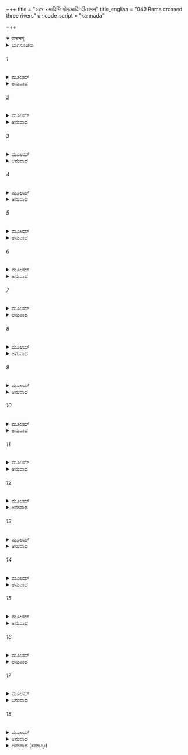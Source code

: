 +++
title = "०४९ रामादिभिः गोमत्यादिनदीतरणम्"
title_english = "049 Rama crossed three rivers"
unicode_script = "kannada"

+++
<details open><summary>वाचनम्</summary>

<div class="audioEmbed"  caption="श्रीराम-हरिसीताराममूर्ति-घनपाठिभ्यां वचनम्" src="https://archive.org/download/Ramayana-recitation-Sriram-harisItArAmamUrti-Ghanapaati-v2/Kanda_2/Kanda_2_AYK-049-Gomathyadi_Naditharanam.mp3"></div>
</details>



<details><summary>ಭಾಗಸೂಚನಾ</summary>

ಶ್ರೀರಾಮನು ಕೋಸಲದೇಶವನ್ನು ದಾಟಿ ಮುಂದೆ ವೇದಶ್ರುತಿ, ಗೋಮತಿ ಮತ್ತು ಸ್ಯಂದಿಕಾ ನದಿಗಳನ್ನು ದಾಟಿ ಸುಮಂತ್ರನಲ್ಲಿ ಈ ರೀತಿ ಹೇಳಿದುದು
</details>

###### 1


<details><summary>ಮೂಲಮ್</summary>

ರಾಮೋಽಪಿ ರಾತ್ರಿಶೇಷೇಣ ತೇನೈವ ಮಹದಂತರಮ್ ।  
ಜಗಾಮ ಪುರುಷವ್ಯಾಘ್ರಃ ಪಿತುರಾಜ್ಞಾಮನುಸ್ಮರನ್ ॥
</details>

<details><summary>ಅನುವಾದ</summary>

ಅತ್ತಲಾಗಿ ಪುರುಷಸಿಂಹನಾದ ಶ್ರೀರಾಮನೂ ತಂದೆಯ ಆಜ್ಞೆಯನ್ನು ಸ್ಮರಿಸುತ್ತಾ ರಾತ್ರಿಯ ಉಳಿದ ಭಾಗದಲ್ಲಿ ಬಹಳ ದೂರ ಪ್ರಯಾಣ ಮಾಡಿದನು.॥1॥
</details>

###### 2


<details><summary>ಮೂಲಮ್</summary>

ತಥೈವ ಗಚ್ಛತಸ್ತಸ್ಯ ವ್ಯಪಾಯಾದ್ ರಜನೀ ಶಿವಾ ।  
ಉಪಾಸ್ಯ ಸ ಶಿವಾಂ ಸಂಧ್ಯಾಂ ವಿಷಯಾನತ್ಯ ಗಾಹತ ॥
</details>

<details><summary>ಅನುವಾದ</summary>

ಹಾಗೆಯೇ ಪ್ರಯಾಣ ಮಾಡುತ್ತಾ ಆ ಮಂಗಳಮಯ ಇರುಳು ಕಳೆದುಹೋಯಿತು. ಬೆಳಗಾದೊಡನೆ ಮಂಗಳಮಯ ಸಂಧ್ಯೋಪಾಸನೆಯನ್ನು ಮಾಡಿ ಅವನು ಉತ್ತರ ಕೋಸಲದ ದಕ್ಷಿಣದ ಎಲ್ಲೆಯನ್ನು ತಲುಪಿದನು.॥2॥
</details>

###### 3


<details><summary>ಮೂಲಮ್</summary>

ಗ್ರಾಮಾನ್ ವಿಕೃಷ್ಟಸೀಮಾಂತಾನ್ ಪುಷ್ಪಿತಾನಿ ವನಾನಿ ಚ ।  
ಪಶ್ಯನ್ನತಿಯಯೌ ಶೀಘ್ರಂ ಶನೈರಿವ ಹಯೋತ್ತಮೈಃ ॥
</details>

<details><summary>ಅನುವಾದ</summary>

ಆ ಸೀಮೆಯ ಸಮೀಪದ ಭೂಮಿ ಉತ್ತು ಬಿತ್ತಲಾಗಿತ್ತು. ಆ ಗ್ರಾಮಗಳನ್ನು, ಪುಷ್ಪಗಳಿಂದ ಸುಶೋಭಿತ ವನಗಳನ್ನು ನೋಡುತ್ತಾ ಅವರು ಉತ್ತಮ ಕುದುರೆಗಳ ಮೂಲಕ ಶೀಘ್ರವಾಗಿ ಹೋಗುತ್ತಿದ್ದರೂ ಸುಂದರ ದೃಶ್ಯಗಳನ್ನು ನೋಡುವುದರಲ್ಲಿ ತನ್ಮಯರಾದ್ದರಿಂದ ಅವರಿಗೆ ರಥವು ನಿಧಾನವಾಗಿ ನಡೆಯುತ್ತಿದೆ ಎಂದೆನಿಸುತ್ತಿತ್ತು.॥3॥
</details>

###### 4


<details><summary>ಮೂಲಮ್</summary>

ಶೃಣ್ವನ್ ವಾಚೋ ಮನುಷ್ಯಾಣಾಂ ಗ್ರಾಮಸಂವಾಸವಾಸಿನಾಮ್ ।  
ರಾಜಾನಂ ದಿಗ್ ದಶರಥಂ ಕಾಮಸ್ಯ ವಶಮಾಸ್ಥಿತಮ್ ॥
</details>

<details><summary>ಅನುವಾದ</summary>

ದಾರಿಯಲ್ಲಿ ಸಿಗುವ ಸಣ್ಣ-ದೊಡ್ಡ ಹಳ್ಳಿಗಳಲ್ಲಿ ವಾಸಿಸುವ ಜನರು ಆಡುತ್ತಿದ್ದ ಮಾತುಗಳು ಶ್ರೀರಾಮನ ಕಿವಿಗೆ ಬೀಳುತ್ತಿದ್ದವು. ಅವು ಹೀಗಿದ್ದವು - ಅಯ್ಯೋ! ಕಾಮಕ್ಕೆ ವಶನಾದ ದಶರಥನಿಗೆ ಧಿಕ್ಕಾರವಿರಲಿ.॥4॥
</details>

###### 5


<details><summary>ಮೂಲಮ್</summary>

ಹಾ ನೃಶಂಸಾದ್ಯ ಕೈಕೇಯೀ ಪಾಪಾ ಪಾಪಾನುಬಂಧಿನೀ ।  
ತೀಕ್ಷ್ಣಾ ಸಂಭಿನ್ನಮರ್ಯಾದಾ ತೀಕ್ಷ್ಣಕರ್ಮಣಿ ವರ್ತತೇ ॥
</details>

<details><summary>ಅನುವಾದ</summary>

ಅಯ್ಯೋ ಶಿವನೇ! ಪಾಪಾಸಕ್ತ, ಪಾಪಿಣಿ, ಕ್ರೂರಳಾದ, ಧರ್ಮದ ಮೇರೆ ಮೀರಿದ ಕೈಕೇಯಿಗೆಯಾದರೋ ದಯೆಯೇ ಸ್ಪರ್ಶಿಸಲಿಲ್ಲ. ಕ್ರೂರಳಾದ ಅವಳು ಈಗ ನಿಷ್ಠುರ ಕರ್ಮದಲ್ಲೇ ತೊಡಗಿರುವಳು.॥5॥
</details>

###### 6


<details><summary>ಮೂಲಮ್</summary>

ಯಾ ಪುತ್ರಮೀದೃಶಂ ರಾಜ್ಞಃ ಪ್ರವಾಸಯತಿ ಧಾರ್ಮಿಕಮ್ ।  
ವನವಾಸೇ ಮಹಾಪ್ರಾಜ್ಞಂ ಸಾನುಕ್ರೋಶಂ ಜಿತೇಂದ್ರಿಯಮ್ ॥
</details>

<details><summary>ಅನುವಾದ</summary>

ಆಕೆಯಿಂದಲೇ ಮಹಾ ರಾಜರು ಇಂತಹ ಧರ್ಮಾತ್ಮಾ, ಮಹಾಜ್ಞಾನೀ, ದಯಾಳು ಮತ್ತು ಜಿತೇಂದ್ರಿಯ ಪುತ್ರನನ್ನು ವನವಾಸಕ್ಕಾಗಿ ಮನೆಯಿಂದ ಹೊರ ಹಾಕಿರುವರು.॥6॥
</details>

###### 7


<details><summary>ಮೂಲಮ್</summary>

ಕಥಂ ನಾಮ ಮಹಾಭಾಗಾ ಸೀತಾ ಜನಕನಂದಿನೀ ।  
ಸದಾ ಸುಖೇಷ್ವಭಿರತಾ ದುಃಖಾನ್ಯನುಭವಿಷ್ಯತಿ ॥
</details>

<details><summary>ಅನುವಾದ</summary>

ಜನಕನಂದಿನೀ, ಮಹಾಭಾಗಾ ಸೀತೆಯು ಸದಾ ಸುಖದಲ್ಲೇ ಇರುತ್ತಿದ್ದವಳು. ಈಗ ವನವಾಸದ ದುಃಖವನ್ನು ಹೇಗೆ ಅನುಭವಿಸುವಳು.॥7॥
</details>

###### 8


<details><summary>ಮೂಲಮ್</summary>

ಅಹೋ ದಶರಥೋ ರಾಜಾನಿಃಸ್ನೇಹಃ ಸ್ವಸುತಂ ಪ್ರತಿ ।  
ಪ್ರಜಾನಾಮನಘಂ ರಾಮಂ ಪರಿತ್ಯಕ್ತುಮಿಹೇಚ್ಛತಿ ॥
</details>

<details><summary>ಅನುವಾದ</summary>

ಅಯ್ಯೋ! ದಶರಥರಾಜನು ತನ್ನ ಪುತ್ರನ ಕುರಿತು ಇಷ್ಟು ಸ್ನೇಹಹೀನನಾದನೇ? ಪ್ರಜೆಗಳ ಕುರಿತು ಯಾವುದೇ ಅಪರಾಧ ಮಾಡದೇ ಇರುವ ಶ್ರೀರಾಮಚಂದ್ರನನ್ನು ಪರಿತ್ಯಾಗ ಮಾಡಲು ಬಯಸುತ್ತಿರುವನಲ್ಲ.॥8॥
</details>

###### 9


<details><summary>ಮೂಲಮ್</summary>

ಏತಾ ವಾಚೋ ಮನುಷ್ಯಾಣಾಂ ಗ್ರಾಮಸಂವಾಸವಾಸಿನಾಮ್ ।  
ಶೃಣ್ವನ್ನತಿಯಯೌ ವೀರಃ ಕೋಸಲಾನ್ ಕೋಸಲೇಶ್ವರಃ ॥
</details>

<details><summary>ಅನುವಾದ</summary>

ಸಣ್ಣ-ದೊಡ್ಡ ಗ್ರಾಮಗಳಲ್ಲಿರುವ ಜನರ ಇಂತಹ ಮಾತುಗಳನ್ನು ಕೇಳುತ್ತಾ ವೀರ ಕೋಸಲಪತಿ ಶ್ರೀರಾಮನು ಕೋಸಲದೇಶದ ಸೀಮೆಯನ್ನು ದಾಟಿ ಮುಂದರಿದನು.॥9॥
</details>

###### 10


<details><summary>ಮೂಲಮ್</summary>

ತತೋ ವೇದಶ್ರುತಿಂ ನಾಮ ಶಿವವಾರಿವಹಾಂ ನದೀಮ್ ।  
ಉತ್ತೀರ್ಯಾಭಿಮುಖಃ ಪ್ರಾಯಾದಗಸ್ತ್ಯಾಧ್ಯುಷಿತಾಂ ದಿಶಮ್ ॥
</details>

<details><summary>ಅನುವಾದ</summary>

ಅನಂತರ ಶೀತಲ ಹಾಗೂ ಸುಖಮಯ ನೀರು ಹರಿಯುತ್ತಿರುವ ವೇದಶ್ರುತಿ ಎಂಬ ನದಿಯನ್ನು ದಾಟಿ ಶ್ರೀರಾಮನು ಅಗಸ್ತ್ಯರಿಂದ ಸೇವಿತನಾದ ದಕ್ಷಿಣ ದಿಕ್ಕಿನ ಕಡೆಗೆ ಹೊರಟನು.॥10॥
</details>

###### 11


<details><summary>ಮೂಲಮ್</summary>

ಗತ್ವಾ ತು ಸುಚಿರಂ ಕಾಲಂ ತತಃ ಶೀತವಹಾಂ ನದೀಮ್ ।  
ಗೋಮತೀಂ ಗೋಯುತಾನೂಪಾಮತರತ್ ಸಾಗರಂಗಮಾಮ್ ॥
</details>

<details><summary>ಅನುವಾದ</summary>

ಬಹಳ ದೂರ ನಡೆದು ಅವರು ಶೀತಲಜಲ ಹರಿಯುವ ಸಮುದ್ರಗಾಮಿನೀ ಗೋಮತಿನದಿಯನ್ನು ದಾಟಿದರು. ಅದರ ತೀರದಲ್ಲಿ ಅನೇಕ ಗೋವುಗಳು ಮೇಯುತ್ತಿದ್ದವು.॥11॥
</details>

###### 12


<details><summary>ಮೂಲಮ್</summary>

ಗೋಮತಿಂ ಚಾಪ್ಯತಿಕ್ರಮ್ಯ ರಾಘವಃ ಶೀಘ್ರಗೈರ್ಹಯೈಃ ।  
ಮಯೂರಹಂಸಾಭಿರುತಾಂ ತತಾರ ಸ್ಯಂದಿಕಾಂ ನದೀಮ್ ॥
</details>

<details><summary>ಅನುವಾದ</summary>

ಶೀಘ್ರಗಾಮಿ ಅಶ್ವಗಳಿಂದ ಗೊಮತಿನದಿಯನ್ನು ದಾಟಿ ಶ್ರೀರಘುನಾಥನು ನವಿಲು ಮತ್ತು ಹಂಸಗಳ ಕಲರವದಿಂದ ವ್ಯಾಪ್ತವಾದ ಸ್ಯಂದಿಕಾ ಎಂಬ ನದಿಯನ್ನು ದಾಟಿದನು.॥12॥
</details>

###### 13


<details><summary>ಮೂಲಮ್</summary>

ಸ ಮಹೀಂ ಮನುನಾ ರಾಜ್ಞಾ ದತ್ತಾಮಿಕ್ಷ್ವಾಕವೇ ಪುರಾ ।  
ಸ್ಫೀತಾಂ ರಾಷ್ಟ್ರವೃತಾಂ ರಾಮೋ ವೈದೇಹೀಮನ್ವದರ್ಶಯತ್ ॥
</details>

<details><summary>ಅನುವಾದ</summary>

ಹಿಂದೆ ಮನುಮಹಾರಾಜನು ಇಕ್ಷ್ವಾಕು ಕೊಟ್ಟಿದ್ದ ಧನ-ಧಾನ್ಯ ಸಂಪನ್ನ ಹಾಗೂ ಅನೇಕ ರಾಷ್ಟ್ರಗಳಿಂದ ಸಮಾವೃತವಾಗಿದ್ದ ಕೋಸಲರಾಜ್ಯವನ್ನು ಶ್ರೀರಾಮನು ಸೀತೆಗೆ ತೋರಿಸಿದನು.॥13॥
</details>

###### 14


<details><summary>ಮೂಲಮ್</summary>

ಸೂತ ಇತ್ಯೇವ ಚಾಭಾಷ್ಯ ಸಾರಥಿಂ ತಮಭೀಕ್ಷ್ಣಶಃ ।  
ಹಂಸಮತ್ತಸ್ವರಃ ಶ್ರೀಮಾನುವಾಚ ಪುರುಷೋತ್ತಮಃ ॥
</details>

<details><summary>ಅನುವಾದ</summary>

ಮದಿಸಿದ ಹಂಸದಂತೆ ಮಧುರವಾಗಿ ಶ್ರೀಮಾನ್ ರಾಮನು ಸಾರಥಿಯಾದ ಸುಮಂತ್ರನನ್ನು ‘ಸೂತ’ ಎಂದು ಪದೇ-ಪದೇ ಸಂಬೋಧಿಸಿ ಹೀಗೆ ಹೇಳಿದನು.॥14॥
</details>

###### 15


<details><summary>ಮೂಲಮ್</summary>

ಕದಾಹಂ ಪುನರಾಗಮ್ಯ ಸರಯ್ವಾಃ ಪುಷ್ಪಿತೇ ವನೇ ।  
ಮೃಗಯಾಂ ಪರ್ಯಟಿಷ್ಯಾಮಿ ಮಾತ್ರಾ ಪಿತ್ರಾ ಚ ಸಂಗತಃ ॥
</details>

<details><summary>ಅನುವಾದ</summary>

ಸೂತ! ನಾನು ಯಾವಾಗ ಪುನಃ ಮರಳಿ ತಂದೆ-ತಾಯಿಯರನ್ನು ಭೆಟ್ಟಿಯಾಗುವೆನೋ? ಸರಯೂ ತೀರದ ಪುಷ್ಪಿತ ವನಗಳಲ್ಲಿ ಬೇಟೆಗಾಗಿ ಎಂದು ಸಂಚರಿಸುವೆನೋ.॥15॥
</details>

###### 16


<details><summary>ಮೂಲಮ್</summary>

ನಾತ್ಯರ್ಥಮಭಿಕಾಂಕ್ಷಾಮಿ ಮೃಗಯಾಂ ಸರಯೂವನೇ ।  
ರತಿರ್ಹ್ಯೇಷಾತುಲಾ ಲೋಕೇ ರಾಜರ್ಷಿಗಣಸಮ್ಮತಾ ॥
</details>

<details><summary>ಅನುವಾದ</summary>

ನಾನು ಸರಯುವಿನ ವನಗಳಲ್ಲಿ ಬೇಟೆಯಾಡಲು ಹೆಚ್ಚು ಬಯಸುವುದಿಲ್ಲ. ಇದು ಜಗತ್ತಿನಲ್ಲಿ ರಾಜರ್ಷಿ ಸಮುದಾಯಕ್ಕೆ ಅಭಿಮತವಾದ ಒಂದು ಪ್ರಕಾರದ ಅನುಪಮ ಕ್ರೀಡೆಯಾಗಿದೆ.॥16॥
</details>

###### 17


<details><summary>ಮೂಲಮ್</summary>

ರಾಜರ್ಷೀಣಾಂ ಹಿ ಲೋಕೇಽಸ್ಮಿನ್ ರತ್ಯರ್ಥಂ ಮೃಗಯಾ ವನೇ ।  
ಕಾಲೇ ವೃತಾಂ ತಾಂ ಮನುಜೈರ್ಧನ್ವಿನಾಮಭಿಕಾಂಕ್ಷತಾಮ್ ॥
</details>

<details><summary>ಅನುವಾದ</summary>

ಈ ಲೋಕದಲ್ಲಿ ವನದಲ್ಲಿ ಬೇಟೆಯಾಡುವುದು ರಾಜರ್ಷಿಗಳಿಂದ ಪ್ರಚಲಿತವಾದ ಕ್ರೀಡೆಯಾಗಿತ್ತು. ಆದ್ದರಿಂದ ಮನುಪುತ್ರರಿಂದ ಆಗ ಮಾಡಿದ ಕ್ರೀಡೆಯನ್ನು ಇತರ ಧನುರ್ಧರರಿಗೂ ಅಭೀಷ್ಟವಾಯಿತು.॥17॥
</details>

###### 18


<details><summary>ಮೂಲಮ್</summary>

ಸ ತಮಧ್ವಾನಮೈಕ್ಷ್ವಾಕಃ ಸೂತಂ ಮಧುರಯಾ ಗಿರಾ ।  
ತಂ ತಮರ್ಥಮಭಿಪ್ರೇತ್ಯ ಯಯೌವಾಕ್ಯಮುದೀರಯನ್ ॥
</details>

<details><summary>ಅನುವಾದ</summary>

ಇಕ್ಷ್ವಾಕು ಕುಲನಂದನ ಶ್ರೀರಾಮನು ವಿಭಿನ್ನ ವಿಷಯಗಳ ಕುರಿತು ಸೂತನಲ್ಲಿ ಮಧುರವಾಣಿಯಿಂದ ಮೇಲಿನಂತೆ ಹೇಳುತ್ತಾ ದಾರಿ ಸಾಗುತ್ತಿದ್ದನು.॥18॥
</details>

<details><summary>ಅನುವಾದ (ಸಮಾಪ್ತಿಃ)</summary>

ಶ್ರೀವಾಲ್ಮೀಕಿ ವಿರಚಿತ ಆರ್ಷರಾಮಾಯಣ ಆದಿಕಾವ್ಯದ ಅಯೋಧ್ಯಾಕಾಂಡದಲ್ಲಿ ನಲವತ್ತೊಂಭತ್ತನೆಯ ಸರ್ಗ ಪೂರ್ಣವಾಯಿತು.॥49॥
</details>
